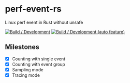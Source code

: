 # perf-event-rs

Linux perf event in Rust without unsafe

[![Build / Development](https://github.com/OptimatistOpenSource/perf-event-rs/actions/workflows/build-dev.yml/badge.svg?branch=main)](https://github.com/OptimatistOpenSource/perf-event-rs/actions/workflows/build-dev.yml)
[![Build / Development (auto feature)](https://github.com/OptimatistOpenSource/perf-event-rs/actions/workflows/build-dev.yml/badge.svg?branch=main)](https://github.com/OptimatistOpenSource/perf-event-rs/actions/workflows/build-dev-auto-feature.yml)

## Milestones

- [x] Counting with single event
- [x] Counting with event group
- [x] Sampling mode
- [x] Tracing mode

